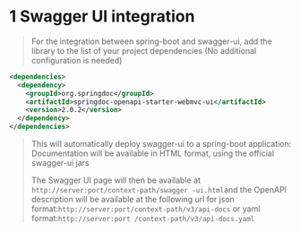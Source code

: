 # 1 Swagger UI integration 
> For the integration between spring-boot and swagger-ui, add the library to the list
> of your project dependencies (No additional configuration is needed)

```xml
<dependencies>
  <dependency>
    <groupId>org.springdoc</groupId>
    <artifactId>springdoc-openapi-starter-webmvc-ui</artifactId>
    <version>2.0.2</version>
  </dependency>
</dependencies>
```

> This will automatically deploy swagger-ui to a spring-boot application:
> Documentation will be available in HTML format, using the official swagger-ui jars
> 
> The Swagger UI page will then be available at `http://server:port/context-path/swagger
> -ui.html`and the OpenAPI description will be available at the following url for json
> format:`http://server:port/context-path/v3/api-docs` or yaml format:`http://server:port
> /context-path/v3/api-docs.yaml`

